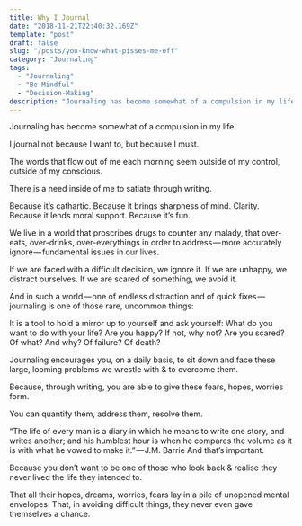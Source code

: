 ```yaml
---
title: Why I Journal
date: "2018-11-21T22:40:32.169Z"
template: "post"
draft: false
slug: "/posts/you-know-what-pisses-me-off"
category: "Journaling"
tags:
  - "Journaling"
  - "Be Mindful"
  - "Decision-Making"
description: "Journaling has become somewhat of a compulsion in my life."
---
```




Journaling has become somewhat of a compulsion in my life.

I journal not because I want to, but because I must.

The words that flow out of me each morning seem outside of my control, outside of my conscious.

There is a need inside of me to satiate through writing.

Because it’s cathartic.
Because it brings sharpness of mind. Clarity.
Because it lends moral support.
Because it’s fun.

We live in a world that proscribes drugs to counter any malady, that over-eats, over-drinks, over-everythings in order to address — more accurately ignore — fundamental issues in our lives.

If we are faced with a difficult decision, we ignore it.
If we are unhappy, we distract ourselves.
If we are scared of something, we avoid it.

And in such a world — one of endless distraction and of quick fixes — journaling is one of those rare, uncommon things:

It is a tool to hold a mirror up to yourself and ask yourself:
What do you want to do with your life?
Are you happy? If not, why not?
Are you scared? Of what? And why? Of failure? Of death?

Journaling encourages you, on a daily basis, to sit down and face these large, looming problems we wrestle with & to overcome them.

Because, through writing, you are able to give these fears, hopes, worries form.

You can quantify them, address them, resolve them.

“The life of every man is a diary in which he means to write one story, and writes another; and his humblest hour is when he compares the volume as it is with what he vowed to make it.” — J.M. Barrie
And that’s important.

Because you don’t want to be one of those who look back & realise they never lived the life they intended to.

That all their hopes, dreams, worries, fears lay in a pile of unopened mental envelopes. That, in avoiding difficult things, they never even gave themselves a chance.
